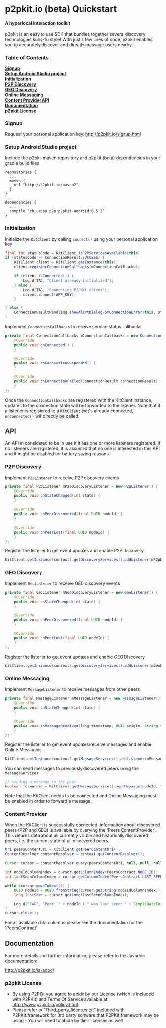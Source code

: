 # p2pkit.io (beta) Quickstart

#### A hyperlocal interaction toolkit
p2pkit is an easy to use SDK that bundles together several discovery technologies kung-fu style! With just a few lines of code, p2pkit enables you to accurately discover and directly message users nearby.

### Table of Contents

**[Signup](#signup)**  
**[Setup Android Studio project](#setup-android-studio-project)**  
**[Initialization](#initialization)**  
**[P2P Discovery](#p2p-discovery)**  
**[GEO Discovery](#geo-discovery)**  
**[Online Messaging](#online-messaging)**  
**[Content Provider API](#content-provider-api)**  
**[Documentation](#documentation)**  
**[p2pkit License](#p2pkit-license)**

### Signup

Request your personal application key: http://p2pkit.io/signup.html

### Setup Android Studio project

Include the p2pkit maven repository and p2pkit (beta) dependencies in your gradle build files

```
repositories {
  ...
  maven {
    url "http://p2pkit.io/maven2"
  }
}
...
dependencies {
  ...
  compile 'ch.uepaa.p2p:p2pkit-android:0.5.2'
}
```

### Initialization

Initialize the `KitClient` by calling `connect()` using your personal application key

```java
final int statusCode = KitClient.isP2PServicesAvailable(this);
if (statusCode == ConnectionResult.SUCCESS) {
    KitClient client = KitClient.getInstance(this);
    client.registerConnectionCallbacks(mConnectionCallbacks);

    if (client.isConnected()) {
        Log.d(TAG, "Client already initialized");
    } else {
        Log.d(TAG, "Connecting P2PKit client");
        client.connect(APP_KEY);
    }

} else {
    ConnectionResultHandling.showAlertDialogForConnectionError(this, statusCode);
}
```

Implement `ConnectionCallbacks` to receive service status callbacks

```java
private final ConnectionCallbacks mConnectionCallbacks = new ConnectionCallbacks() {
    @Override
    public void onConnected() {
    }

    @Override
    public void onConnectionSuspended() {
    }

    @Override
    public void onConnectionFailed(ConnectionResult connectionResult) {
    }
};
```

Once the `ConnectionCallbacks` are registered with the KitClient instance, updates to the connection state will be forwarded to the listener.
Note that if a listener is registered to a `KitClient` that's already connected, `onConnected()` will directly be called.

## API
An API in considered to be in use if it has one or more listeners registered. If no listeners are registered,
it is assumed that no one is interested in this API and it might be disabled for battery saving reasons.

### P2P Discovery

Implement `P2pListener` to receive P2P discovery events

```java
private final P2pListener mP2pDiscoveryListener = new P2pListener() {
    @Override
    public void onStateChanged(int state) {
    }

    @Override
    public void onPeerDiscovered(final UUID nodeId) {
    }

    @Override
    public void onPeerLost(final UUID nodeId) {
    }
};
```

Register the listener to get event updates and enable P2P Discovery

```java
KitClient.getInstance(context).getDiscoveryServices().addListener(mP2pDiscoveryListener);
```

### GEO Discovery

Implement `GeoListener` to receive GEO discovery events

```java
private final GeoListener mGeoDiscoveryListener = new GeoListener() {
    @Override
    public void onStateChanged(int state) {
    }

    @Override
    public void onPeerDiscovered(final UUID nodeId) {
    }

    @Override
    public void onPeerLost(final UUID nodeId) {
    }
};
```

Register the listener to get event updates and enable GEO Discovery

```java
KitClient.getInstance(context).getDiscoveryServices().addListener(mGeoDiscoveryListener);
```

### Online Messaging

Implement `MessageListener` to receive messages from other peers

```java
private final MessageListener mMessageListener = new MessageListener() {
    @Override
    public void onStateChanged(int state) {
    }

    @Override
    public void onMessageReceived(long timestamp, UUID origin, String type, byte[] message) {
    }
};
```

Register the listener to get event updates/receive messages and enable Online Messaging

```java
KitClient.getInstance(context).getMessageServices().addListener(mMessageListener)
```

You can send messages to previously discovered peers using the `MessageServices`

```java
// sending a message to the peer
boolean forwarded = KitClient.getMessageService().sendMessage(nodeId, "text/plain", "Hello!".getBytes());
```
Note that the KitClient needs to be connected and Online Messaging must be enabled in order to forward a message.

### Content Provider

When the KitClient is successfully connected, information about discovered peers (P2P and GEO) is available by querying the 'Peers ContentProvider'. This returns data about all currently visible and historically discovered peers, i.e. the current state of all discovered peers.

```java
Uri peersContentUri = KitClient.getPeerContentUri();
ContentResolver contentResolver = context.getContentResolver();

Cursor cursor = contentResolver.query(peersContentUri, null, null, null, null);

int nodeIdColumnIndex = cursor.getColumnIndex(PeersContract.NODE_ID);
int lastSeenColumnIndex = cursor.getColumnIndex(PeersContract.LAST_SEEN);

while (cursor.moveToNext()) {
    UUID nodeId = UUID.fromString(cursor.getString(nodeIdColumnIndex));
    long lastSeen = cursor.getLong(lastSeenColumnIndex);

    Log.d("TAG", "Peer: " + nodeId + " was last seen: " + SimpleDateFormat.getInstance().format(new Date(lastSeen)));
}
cursor.close();
```

For all available data columns please see the documentation for the 'PeersContract'

## Documentation

For more details and further information, please refer to the Javadoc documentation:

http://p2pkit.io/javadoc/

### p2pkit License

* By using P2PKit you agree to abide by our License (which is included with P2PKit) and Terms Of Service available at http://www.p2pkit.io/policy.html.
* Please refer to "Third_party_licenses.txt" included with P2PKit.framework for 3rd party software that P2PKit.framework may be using - You will need to abide by their licenses as well